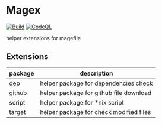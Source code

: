 # Magex

[![Build](https://github.com/iwaltgen/magex/actions/workflows/build.yml/badge.svg)](https://github.com/iwaltgen/magex/actions/workflows/build.yml)
[![CodeQL](https://github.com/iwaltgen/magex/actions/workflows/code-ql.yml/badge.svg)](https://github.com/iwaltgen/magex/actions/workflows/code-ql.yml)

helper extensions for magefile

## Extensions

| package | description                             |
| ------- | --------------------------------------- |
| dep     | helper package for dependencies check   |
| github  | helper package for github file download |
| script  | helper package for \*nix script         |
| target  | helper package for check modified files |
